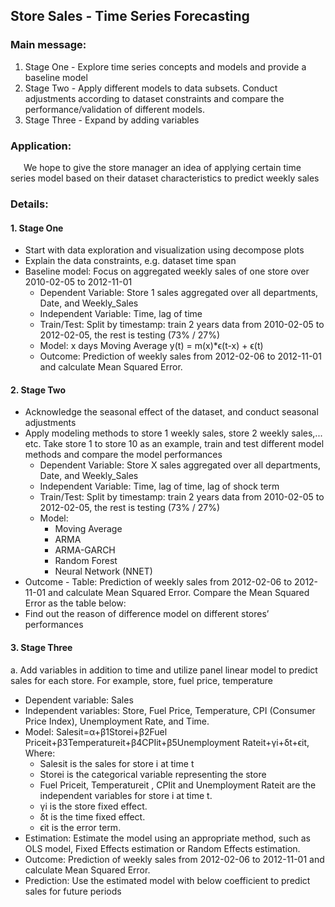 ## Store Sales - Time Series Forecasting 
### Main message: 
1.	Stage One - Explore time series concepts and models and provide a baseline model
2.	Stage Two - Apply different models to data subsets. Conduct adjustments according to dataset constraints and compare the performance/validation of different models.
3.	Stage Three - Expand by adding variables
### Application:
   We hope to give the store manager an idea of applying certain time series model based on their dataset characteristics to predict weekly sales

### Details:
#### 1.	Stage One
- Start with data exploration and visualization using decompose plots
- Explain the data constraints, e.g. dataset time span
- Baseline model: Focus on aggregated weekly sales of one store over 2010-02-05 to 2012-11-01
  * Dependent Variable: Store 1 sales aggregated over all departments, Date, and Weekly_Sales
  * Independent Variable: Time, lag of time
  * Train/Test: Split by timestamp: train 2 years data from 2010-02-05 to 2012-02-05, the rest is testing (73% / 27%)
  * Model: x days Moving Average y(t) = m(x)*ϵ(t-x) + ϵ(t)
  * Outcome: Prediction of weekly sales from 2012-02-06 to 2012-11-01 and calculate Mean Squared Error.

#### 2.  Stage Two
- Acknowledge the seasonal effect of the dataset, and conduct seasonal adjustments
- Apply modeling methods to store 1 weekly sales, store 2 weekly sales,... etc. Take store 1 to store 10 as an example, train and test different model methods and compare the model performances
  * Dependent Variable: Store X sales aggregated over all departments, Date, and Weekly_Sales
  * Independent Variable: Time, lag of time, lag of shock term
  * Train/Test: Split by timestamp: train 2 years data from 2010-02-05 to 2012-02-05, the rest is testing (73% / 27%)
  * Model: 
    * Moving Average
    * ARMA
    * ARMA-GARCH
    * Random Forest
    * Neural Network (NNET)
- Outcome - Table: Prediction of weekly sales from 2012-02-06 to 2012-11-01 and calculate Mean Squared Error. Compare the Mean Squared Error as the table below:
- Find out the reason of difference model on different stores’ performances


#### 3. Stage Three
a.	Add variables in addition to time and utilize panel linear model to predict sales for each store. For example, store, fuel price, temperature
- Dependent variable: Sales
- Independent variables: Store, Fuel Price, Temperature, CPI (Consumer Price Index), Unemployment Rate, and Time.
- Model: Salesit=α+β1Storei+β2Fuel Priceit+β3Temperatureit+β4CPIit+β5Unemployment Rateit+γi+δt+ϵit, Where:
     * Salesit is the sales for store i at time t
     * Storei is the categorical variable representing the store
     * Fuel Priceit, Temperatureit , CPIit and Unemployment Rateit are the independent variables for store i at time t.
     * γi is the store fixed effect.
     * δt is the time fixed effect.
     * ϵit is the error term.
- Estimation: Estimate the model using an appropriate method, such as OLS model,  Fixed Effects estimation or Random Effects estimation.
- Outcome: Prediction of weekly sales from 2012-02-06 to 2012-11-01 and calculate Mean Squared Error.
- Prediction: Use the estimated model with below coefficient to predict sales for future periods
